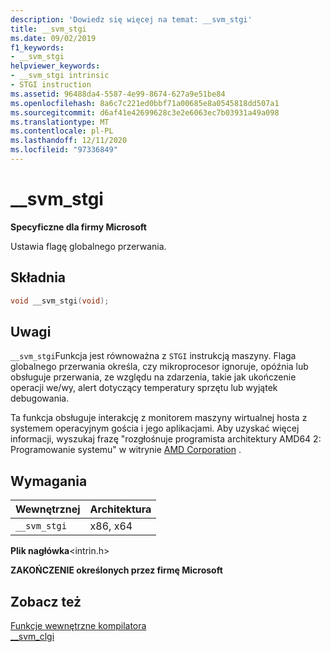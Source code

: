 ```yaml
---
description: 'Dowiedz się więcej na temat: __svm_stgi'
title: __svm_stgi
ms.date: 09/02/2019
f1_keywords:
- __svm_stgi
helpviewer_keywords:
- __svm_stgi intrinsic
- STGI instruction
ms.assetid: 96488da4-5587-4e99-8674-627a9e51be84
ms.openlocfilehash: 8a6c7c221ed0bbf71a00685e8a0545818dd507a1
ms.sourcegitcommit: d6af41e42699628c3e2e6063ec7b03931a49a098
ms.translationtype: MT
ms.contentlocale: pl-PL
ms.lasthandoff: 12/11/2020
ms.locfileid: "97336849"
---
```

# <a name="__svm_stgi"></a>__svm_stgi

**Specyficzne dla firmy Microsoft**

Ustawia flagę globalnego przerwania.

## <a name="syntax"></a>Składnia

```C
void __svm_stgi(void);
```

## <a name="remarks"></a>Uwagi

`__svm_stgi`Funkcja jest równoważna z `STGI` instrukcją maszyny. Flaga globalnego przerwania określa, czy mikroprocesor ignoruje, opóźnia lub obsługuje przerwania, ze względu na zdarzenia, takie jak ukończenie operacji we/wy, alert dotyczący temperatury sprzętu lub wyjątek debugowania.

Ta funkcja obsługuje interakcję z monitorem maszyny wirtualnej hosta z systemem operacyjnym gościa i jego aplikacjami. Aby uzyskać więcej informacji, wyszukaj frazę "rozgłośnuje programista architektury AMD64 2: Programowanie systemu" w witrynie [AMD Corporation](https://developer.amd.com/resources/developer-guides-manuals/) .

## <a name="requirements"></a>Wymagania

|Wewnętrznej|Architektura|
|---------------|------------------|
|`__svm_stgi`|x86, x64|

**Plik nagłówka**\<intrin.h>

**ZAKOŃCZENIE określonych przez firmę Microsoft**

## <a name="see-also"></a>Zobacz też

[Funkcje wewnętrzne kompilatora](../intrinsics/compiler-intrinsics.md)\
[__svm_clgi](../intrinsics/svm-clgi.md)
